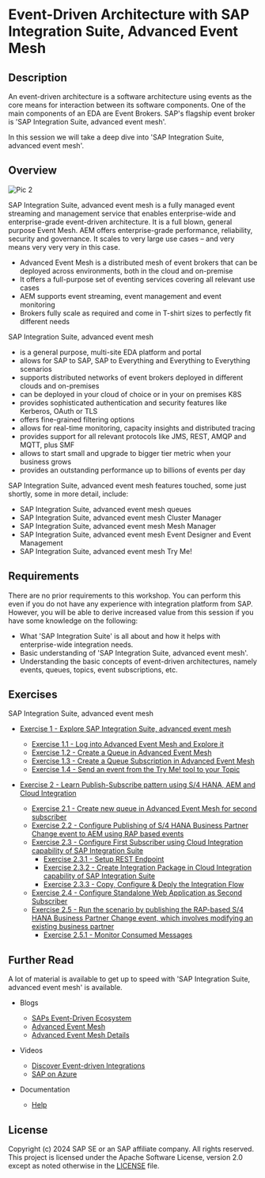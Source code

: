 # Event-Driven Architecture with SAP Integration Suite, Advanced Event Mesh

## Description

An event-driven architecture is a software architecture using events as the core means for interaction between its software components. One of the main components of an EDA are Event Brokers. SAP's flagship event broker is 'SAP Integration Suite, advanced event mesh'.

In this session we will take a deep dive into 'SAP Integration Suite, advanced event mesh'.

## Overview

![Pic 2](images/overview.png)

SAP Integration Suite, advanced event mesh is a fully managed event streaming and management service that enables enterprise-wide and enterprise-grade event-driven architecture. It is a full blown, general purpose Event Mesh. AEM offers enterprise-grade performance, reliability, security and governance. It scales to very large use cases – and very means very very very in this case.

- Advanced Event Mesh is a distributed mesh of event brokers that can be deployed across environments, both in the cloud and on-premise
- It offers a full-purpose set of eventing services covering all relevant use cases
- AEM supports event streaming, event management and event monitoring
- Brokers fully scale as required and come in T-shirt sizes to perfectly fit different needs

SAP Integration Suite, advanced event mesh

- is a general purpose, multi-site EDA platform and portal
- allows for SAP to SAP, SAP to Everything and Everything to Everything scenarios
- supports distributed networks of event brokers deployed in different clouds and on-premises
- can be deployed in your cloud of choice or in your on premises K8S
- provides sophisticated authentication and security features like Kerberos, OAuth or TLS
- offers fine-grained filtering options
- allows for real-time monitoring, capacity insights and distributed tracing
- provides support for all relevant protocols like JMS, REST, AMQP and MQTT, plus SMF
- allows to start small and upgrade to bigger tier metric when your business grows
- provides an outstanding performance up to billions of events per day

SAP Integration Suite, advanced event mesh features touched, some just shortly, some in more detail, include:

- SAP Integration Suite, advanced event mesh queues
- SAP Integration Suite, advanced event mesh Cluster Manager
- SAP Integration Suite, advanced event mesh Mesh Manager
- SAP Integration Suite, advanced event mesh Event Designer and Event Management
- SAP Integration Suite, advanced event mesh Try Me!

## Requirements

There are no prior requirements to this workshop. You can perform this even if you do not have any experience with integration platform from SAP. However, you will be able to derive increased value from this session if you have some knowledge on the following:
  - What 'SAP Integration Suite' is all about and how it helps with enterprise-wide integration needs.
  - Basic understanding of 'SAP Integration Suite, advanced event mesh'.
  - Understanding the basic concepts of event-driven architectures, namely events, queues, topics, event subscriptions, etc.

## Exercises

SAP Integration Suite, advanced event mesh

- [Exercise 1 - Explore SAP Integration Suite, advanced event mesh](exercises/ex1/)

  - [Exercise 1.1 - Log into Advanced Event Mesh and Explore it](exercises/ex1#exercise-11---log-into-advanced-event-mesh-and-explore-it)
  - [Exercise 1.2 - Create a Queue in Advanced Event Mesh ](exercises/ex1#exercise-12---create-a-queue-in-advanced-event-mesh)
  - [Exercise 1.3 - Create a Queue Subscription in Advanced Event Mesh](exercises/ex1#exercise-13---create-a-queue-subscription-in-advanced-event-mesh)
  - [Exercise 1.4 - Send an event from the Try Me! tool to your Topic](exercises/ex1#exercise-14---send-an-event-from-the-try-me-tool-to-your-topic)
 
- [Exercise 2 - Learn Publish-Subscribe pattern using S/4 HANA, AEM and Cloud Integration](exercises/ex2/)
  - [Exercise 2.1 - Create new queue in Advanced Event Mesh for second subscriber](exercises/ex2#exercise-21---create-new-queue-in-advanced-event-mesh-for-second-subscriber)
  - [Exercise 2.2 - Configure Publishing of S/4 HANA Business Partner Change event to AEM using RAP based events](exercises/ex2#exercise-22---configure-publishing-of-s4-hana-business-partner-change-event-to-aem-using-rap-based-events)
  - [Exercise 2.3 - Configure First Subscriber using Cloud Integration capability of SAP Integration Suite](exercises/ex2#exercise-23---configure-first-subscriber-using-cloud-integration-capability-of-sap-integration-suite)
    - [Exercise 2.3.1 - Setup REST Endpoint](exercises/ex2#exercise-231---setup-rest-endpoint)
    - [Exercise 2.3.2 - Create Integration Package in Cloud Integration capability of SAP Integration Suite](exercises/ex2#exercise-232---create-integration-package-in-cloud-integration-capability-of-sap-integration-suite)
    - [Exercise 2.3.3 - Copy, Configure & Deply the Integration Flow](exercises/ex2#exercise-233---copy-configure--deply-the-integration-flow)
  - [Exercise 2.4 - Configure Standalone Web Application as Second Subscriber](exercises/ex2#exercise-24-configure-standalone-web-application-as-second-subscriber)  
  - [Exercise 2.5 - Run the scenario by publishing the RAP-based S/4 HANA Business Partner Change event, which involves modifying an existing business partner](exercises/ex2#exercise-25-run-the-scenario-by-publishing-the-rap-based-s4-hana-business-partner-change-event-which-involves-modifying-an-existing-business-partner)
    - [Exercise 2.5.1 - Monitor Consumed Messages](exercises/ex2#exercise-251-monitor-consumed-messages)

## Further Read

A lot of material is available to get up to speed with 'SAP Integration Suite, advanced event mesh' is available.

- Blogs

  - [SAPs Event-Driven Ecosystem](https://blogs.sap.com/2022/09/01/saps-event-driven-ecosystem-revisited/)
  - [Advanced Event Mesh](https://blogs.sap.com/2022/10/28/turn-your-erp-into-a-team-player-introducing-sap-integration-suite-advanced-event-mesh/)
  - [Advanced Event Mesh Details](https://blogs.sap.com/2023/10/26/sap-advanced-event-mesh-create-your-first-event-broker/)

- Videos

  - [Discover Event-driven Integrations](https://www.youtube.com/watch?v=r9lyC_2ss2U)
  - [SAP on Azure](https://www.youtube.com/watch?v=NNrzXbX3mk0)

- Documentation

  - [Help](https://help.pubsub.em.services.cloud.sap/Cloud/cloud-lp.htm)

## License

Copyright (c) 2024 SAP SE or an SAP affiliate company. All rights reserved. This project is licensed under the Apache Software License, version 2.0 except as noted otherwise in the [LICENSE](LICENSES/Apache-2.0.txt) file.
